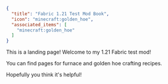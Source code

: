 ```json
{
  "title": "Fabric 1.21 Test Mod Book",
  "icon": "minecraft:golden_hoe",
  "associated_items": [
    "minecraft:golden_hoe"
  ]
}
```

This is a landing page! Welcome to my 1.21 Fabric test mod!

You can find pages for furnace and golden hoe crafting recipes.

Hopefully you think it's helpful!